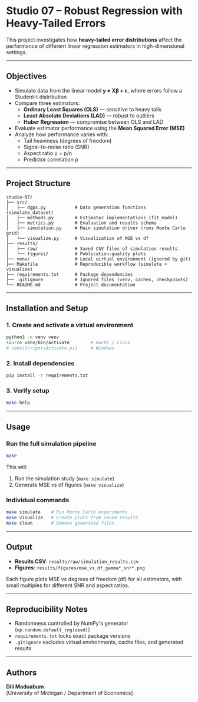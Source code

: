 # Studio 07 – Robust Regression with Heavy-Tailed Errors

This project investigates how **heavy-tailed error distributions** affect the performance of different linear regression estimators in high-dimensional settings.


---

## Objectives

- Simulate data from the linear model **y = Xβ + ε**, where errors follow a Student-t distribution
- Compare three estimators:
  - **Ordinary Least Squares (OLS)** — sensitive to heavy tails
  - **Least Absolute Deviations (LAD)** — robust to outliers
  - **Huber Regression** — compromise between OLS and LAD
- Evaluate estimator performance using the **Mean Squared Error (MSE)**
- Analyze how performance varies with:
  - Tail heaviness (degrees of freedom)
  - Signal-to-noise ratio (SNR)
  - Aspect ratio γ = p/n
  - Predictor correlation ρ

---

## Project Structure
```
studio-07/
├── src/
│   ├── dgps.py           # Data generation functions (simulate_dataset)
│   ├── methods.py        # Estimator implementations (fit_model)
│   ├── metrics.py        # Evaluation and results schema
│   ├── simulation.py     # Main simulation driver (runs Monte Carlo grid)
│   └── visualize.py      # Visualization of MSE vs df
├── results/
│   ├── raw/              # Saved CSV files of simulation results
│   └── figures/          # Publication-quality plots
├── venv/                 # Local virtual environment (ignored by git)
├── Makefile              # Reproducible workflow (simulate + visualize)
├── requirements.txt      # Package dependencies
├── .gitignore            # Ignored files (venv, caches, checkpoints)
└── README.md             # Project documentation
```

---

## Installation and Setup

### 1. Create and activate a virtual environment
```bash
python3 -m venv venv
source venv/bin/activate        # macOS / Linux
# venv\Scripts\Activate.ps1     # Windows
```

### 2. Install dependencies
```bash
pip install -r requirements.txt
```

### 3. Verify setup
```bash
make help
```

---

## Usage

### Run the full simulation pipeline
```bash
make
```

This will:
1. Run the simulation study (`make simulate`)
2. Generate MSE vs df figures (`make visualize`)

### Individual commands
```bash
make simulate    # Run Monte Carlo experiments
make visualize   # Create plots from saved results
make clean       # Remove generated files
```

---

## Output

- **Results CSV**: `results/raw/simulation_results.csv`
- **Figures**: `results/figures/mse_vs_df_gamma*_snr*.png`

Each figure plots MSE vs degrees of freedom (df) for all estimators, with small multiples for different SNR and aspect ratios.

---

## Reproducibility Notes

- Randomness controlled by NumPy's generator (`np.random.default_rng(seed)`)
- `requirements.txt` locks exact package versions
- `.gitignore` excludes virtual environments, cache files, and generated results

---

## Authors

**Dili Maduabum**   
[University of Michigan / Department of Economics]

